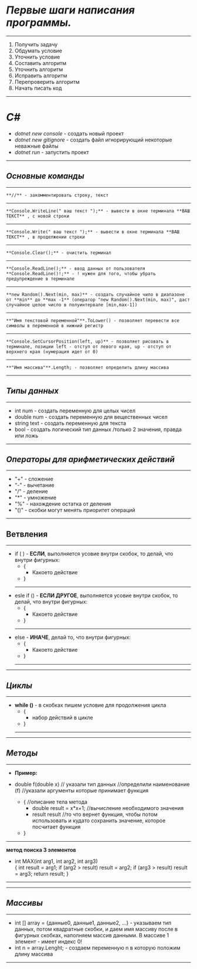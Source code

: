 # ***Первые шаги написания программы.***
---
1. Получить задачу
2. Обдумать условие
3. Уточнить условие
4. Составить алгоритм
5. Уточнить алгоритм
6. Исправить алгоритм
7. Перепроверить алгоритм
8. Начать писать код

---
# ***C#***
* *dotnet new console* - создать новый проект
* *dotnet new gitignore* - создать файл игнорирующий некоторые неважные файлы 
* *dotnet run* - запустить проект

---
## ***Основные команды***
---
    **//** - закомментировать строку, текст
---
    **Console.WriteLine(" ваш текст ");** - вывести в окне терминала **ВАШ ТЕКСТ** , с новой строки
---
    **Console.Write(" ваш текст ");** - вывести в окне терминала **ВАШ ТЕКСТ** , в проделжении строки
---
    **Console.Clear();** - очистить терминал
---
    **Console.ReadLine();** - ввод данных от пользователя
    **Console.ReadLine()!;** - ! нужен для того, чтобы убрать предупреждение в терминале
---
    **new Random().Next(min, max)** - создать случайное чило в диапазоне от **min** до **max -1** (оператор "new Random().Next(min, max)", даст случайное целое число в полуинтервале [min,max-1])
---
    **"Имя текстовой переменной"**.ToLower() - позволяет перевести все символы в переменной в нижний регистр
---
    **Console.SetCursorPosition(left, up)** - позволяет рисовать в терминале, позиции left - отступ от левого края, up - отступ от верхнего края (нумерация идет от 0)
---
    **"Имя массива"**.Length; - позволяет определить длину массива



---
## ***Типы данных***
---
* int num - создать переменную для целых чисел
* double num - создать переменную для вещественных чисел
* string text - создать переменную для текста
* bool - создать логический тип данных /только 2 значения, правда или ложь

---
## ***Операторы для арифметических действий***
---
* "+" - сложение
* "-" - вычетание
* "/" - деление
* "*" - умножение
* "%" - нахождение остатка от деления
* "()" - скобки могут менять приоритет операций

---
## **Ветвления**
---
* if ( ) - **ЕСЛИ**, выполняется усовие внутри скобок, то делай, что внутри фигурных:
    * {
        * Какоето действие 
    * }
    ---
* esle if () - **ЕСЛИ ДРУГОЕ**, выполняется усовие внутри скобок, то делай, что внутри фигурных:
    * {
        * Какоето действие 
    * }
    ---
* else - **ИНАЧЕ**, делай то, что внутри фигурных:
    * {
        * Какоето действие 
    * }
    ---

---
## ***Циклы***
---
* **while ()** - в скобках пишем условие для продолжения цикла
    * {
        * набор действий в цикле
    * }
    ---

---
## ***Методы***
---
* **Пример:** 

* double f(double x)        // указали тип данных //определили наименование (f) //указали аргументы которые принимает функция
    * {     //описание тела метода
        * double result = x*x+1;    //вычисление необходимого значения
        * result result             //то что вернет функция, чтобы потом использовать и кудато сохранить значение, которое посчитает функция
    * }
---
**метод поиска 3 элементов**

* int MAX(int arg1, int arg2, int arg3)     
{
    int result = arg1;
    if (arg2 > result) result = arg2;
    if (arg3 > result) result = arg3;
    return result;
}
---

---
## ***Массивы***
---
* int [] array = {данные0, данные1, данные2, ...} - указываем тип данных, потом квадратные скобки, и даем имя массиву после в фигурных скобках, наполняем массив данными.
В массиве 1 элемент - имеет индекс 0!
* int n = array.Lenght; - создаем переменную n в которую положим длину массива

---
